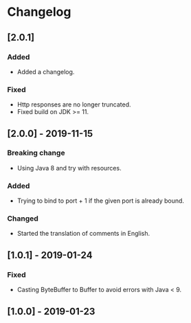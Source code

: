 # Changelog

## [2.0.1]
### Added
- Added a changelog.

### Fixed
- Http responses are no longer truncated.
- Fixed build on JDK >= 11.

## [2.0.0] - 2019-11-15
### Breaking change
- Using Java 8 and try with resources.

### Added
- Trying to bind to port + 1 if the given port is already bound.

### Changed
- Started the translation of comments in English.

## [1.0.1] - 2019-01-24
### Fixed
- Casting ByteBuffer to Buffer to avoid errors with Java < 9.

## [1.0.0] - 2019-01-23
